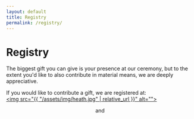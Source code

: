 ```yaml
---
layout: default
title: Registry
permalink: /registry/
---
```

# Registry
The biggest gift you can give is your presence at our ceremony, but to the extent you'd like to also contribute in material means, we are deeply appreciative.

If you would like to contribute a gift, we are registered at:
  <br>
  <a class="registry-logo" href="https://www.heathceramics.com/apps/giftregistry/registry/85317?shared_url=true">
    <img src="{{ "/assets/img/heath.jpg" | relative_url }}" alt="">
  </a>
  <br>
  <p style="text-align:center"> and </p>
  <br>
  <a class="registry-logo" href="https://www.zola.com/registry/dougandkatie2020">
    <img src="{{ "/assets/img/zola.jpg" | relative_url }}" alt="">
  </a>
